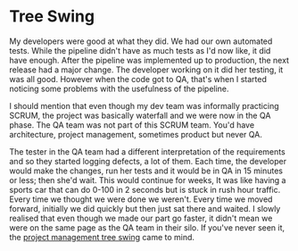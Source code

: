# Tree Swing

My developers were good at what they did. We had our own automated tests. While the pipeline didn't have as much tests as I'd now like, it did have enough. 
After the pipeline was implemented up to production, the next release  had a major change.
The developer working on it did her testing, it was all good. However when the code got to QA, that's when I started noticing some problems with the usefulness of the pipeline.

I should mention that even though my dev team was informally practicing SCRUM, the project was basically waterfall and we were now in the QA phase. 
The QA team was not part of this SCRUM team. You'd have architecture, project management, sometimes product but never QA. 

The tester in the QA team had a different interpretation of the requirements and so they started logging defects, a lot of them. 
Each time, the developer would make the changes, run her tests and it would be in QA in 15 minutes or less; then she'd wait. 
This would continue for weeks, It was like having a sports car that can do 0-100 in 2 seconds but is stuck in rush hour traffic. 
Every time we thought we were done we weren't. Every time we moved forward, initially we did quickly but then just sat there and waited. 
I slowly realised that even though we made our part go faster, it didn't mean we were on the same page as the QA team in their silo.
If you've never seen it, the [project management tree swing](https://2h3ph3rd.medium.com/how-a-tree-swing-cartoon-can-help-you-build-better-software-959849b35349) came to mind.